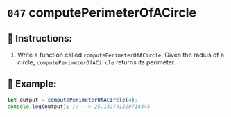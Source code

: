 # `047` computePerimeterOfACircle

## 📝 Instructions:

1. Write a function called `computePerimeterOfACircle`. Given the radius of a circle, `computePerimeterOfACircle` returns its perimeter.

## 📎 Example:

```Javascript
let output = computePerimeterOfACircle(4);
console.log(output); // --> 25.132741228718345
```

